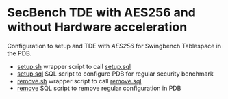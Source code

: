 # SecBench TDE with AES256 and without Hardware acceleration

Configuration to setup and TDE with *AES256* for Swingbench Tablespace in the PDB.

- [setup.sh](setup.sh) wrapper script to call [setup.sql](setup.sql)
- [setup.sql](setup.sql) SQL script to configure PDB for regular security benchmark
- [remove.sh](setup.sh) wrapper script to call [remove.sql](remove)
- [remove](remove) SQL script to remove regular configuration in PDB

